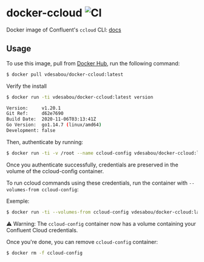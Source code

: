 # docker-ccloud ![CI](https://github.com/vdesabou/docker-ccloud/workflows/CI/badge.svg?branch=master)

Docker image of Confluent's `ccloud` CLI: [docs](https://docs.confluent.io/current/cloud/using/index.html#ccloud-cli)

## Usage

To use this image, pull from [Docker Hub](https://hub.docker.com/repository/docker/vdesabou/docker-ccloud), run the following command:

```bash
$ docker pull vdesabou/docker-ccloud:latest
```

Verify the install

```bash
$ docker run -ti vdesabou/docker-ccloud:latest version

Version:     v1.20.1
Git Ref:     d62e7690
Build Date:  2020-11-06T03:13:41Z
Go Version:  go1.14.7 (linux/amd64)
Development: false
```

Then, authenticate by running:

```bash
$ docker run -ti -v /root --name ccloud-config vdesabou/docker-ccloud:latest login
```

Once you authenticate successfully, credentials are preserved in the volume of the ccloud-config container.

To run ccloud commands using these credentials, run the container with `--volumes-from ccloud-config`:

Exemple:

```bash
$ docker run -ti --volumes-from ccloud-config vdesabou/docker-ccloud:latest kafka cluster list
```

:warning: Warning: The `ccloud-config` container now has a volume containing your Confluent Cloud credentials.

Once you're done, you can remove `ccloud-config` container:

```bash
$ docker rm -f ccloud-config
```